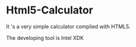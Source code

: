 Html5-Calculator
================

It 's a very simple calculator complied with HTML5.

The developing tool is Intel XDK
